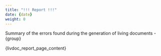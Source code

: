 ```yaml
---
title: "!!! Report !!!"
date: {date}
weight: 0
---
```


Summary of the errors found during the generation of living documents - {group}

{livdoc_report_page_content}
